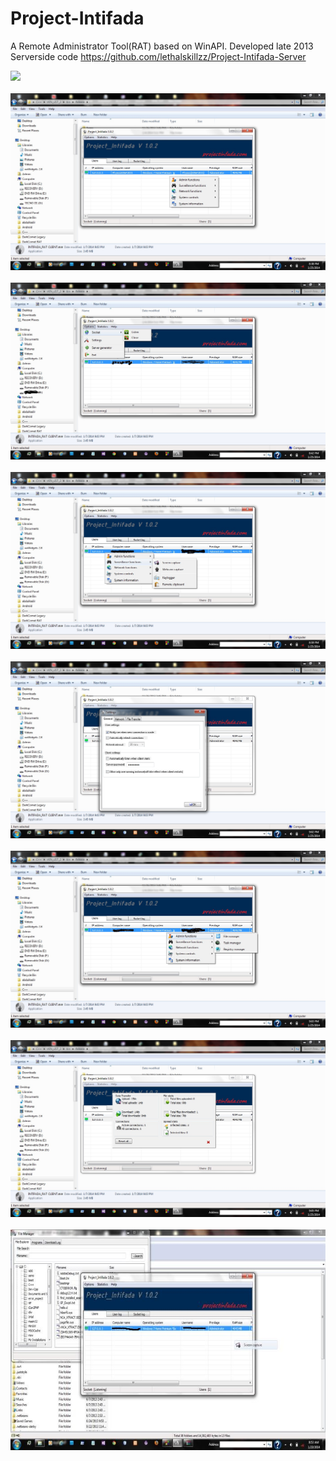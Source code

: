 # Project-Intifada
A Remote Administrator Tool(RAT) based on WinAPI. Developed late 2013 <br>
Serverside code https://github.com/lethalskillzz/Project-Intifada-Server

 <img src="/screen grabs/Scr.jpg"><br><br> 
 <img src="/screen grabs/ScrB.jpg"><br><br>
 <img src="/screen grabs/ScrC.jpg"><br><br>
 <img src="/screen grabs/ScrD.jpg"><br><br>
 <img src="/screen grabs/ScrE.jpg"><br><br>
 <img src="/screen grabs/ScrF.jpg"><br><br>
 <img src="/screen grabs/ScrG.jpg"><br><br>
 <img src="/screen grabs/ScrH.jpg"><br><br>
 
 




